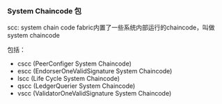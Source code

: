### System Chaincode 包
scc: system chain code
fabric内置了一些系统内部运行的chaincode，叫做system chaincode

包括：
- cscc (PeerConfiger System Chaincode)
- escc (EndorserOneValidSignature System Chaincode)
- lscc (Life Cycle System Chaincode)
- qscc (LedgerQuerier System Chaincode)
- vscc (ValidatorOneValidSignature System Chaincode)
